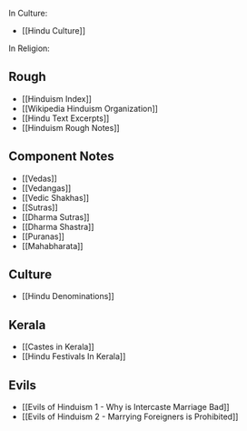 In Culture:
- [[Hindu Culture]]

In Religion:
## Rough
- [[Hinduism Index]]
- [[Wikipedia Hinduism Organization]]
- [[Hindu Text Excerpts]]
- [[Hinduism Rough Notes]]
## Component Notes
- [[Vedas]]
- [[Vedangas]]
- [[Vedic Shakhas]]
- [[Sutras]]
- [[Dharma Sutras]]
- [[Dharma Shastra]]
- [[Puranas]]
- [[Mahabharata]]
## Culture
- [[Hindu Denominations]]
## Kerala
- [[Castes in Kerala]]
- [[Hindu Festivals In Kerala]]
## Evils
- [[Evils of Hinduism 1 - Why is Intercaste Marriage Bad]]
- [[Evils of Hinduism 2 - Marrying Foreigners is Prohibited]]